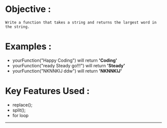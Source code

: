 # Objective :
    Write a function that takes a string and returns the largest word in the string.
# Examples :
* yourFunction("Happy Coding") will return **'Coding'**
* yourFunction("ready Steady go!!!") will return **'Steady'**
* yourFunction("NKNNKIJ ddw") will return **'NKNNKIJ'**
# Key Features Used :
* replace();
* split();
* for loop
---
